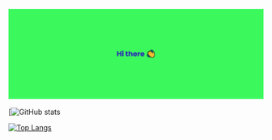 <!--
**timothyrusso/timothyrusso** is a ✨ _special_ ✨ repository because its `README.md` (this file) appears on your GitHub profile.

Here are some ideas to get you started:

- 🔭 I’m currently working on ...
- 🌱 I’m currently learning ...
- 👯 I’m looking to collaborate on ...
- 🤔 I’m looking for help with ...
- 💬 Ask me about ...
- 📫 How to reach me: ...
- 😄 Pronouns: ...
- ⚡ Fun fact: ...
-->

[![MasterHead](https://raw.githubusercontent.com/timothyrusso/timothyrusso/main/images/banner.png)](https://github.com/timothyrusso)

[![GitHub stats](https://github-readme-stats.vercel.app/api?username=timothyrusso&show_icons=true&theme=radical&hide=contribs,prs)

[![Top Langs](https://github-readme-stats.vercel.app/api/top-langs/?username=timothyrusso)](https://github.com/timothyrusso/github-readme-stats)
